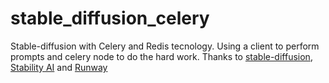 # stable_diffusion_celery
Stable-diffusion with Celery and Redis tecnology. Using a client to perform prompts and celery node to do the hard work. 
Thanks to [stable-diffusion](https://github.com/CompVis/stable-diffusion), [Stability AI](https://stability.ai/) and [Runway](https://runwayml.com/)
